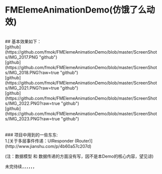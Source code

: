 # FMElemeAnimationDemo(仿饿了么动效)
<br>
## 基本效果如下：
<br>
[github](https://github.com/fmok/FMElemeAnimationDemo/blob/master/ScreenShots/IMG_2017.PNG "github")<br>
[github](https://github.com/fmok/FMElemeAnimationDemo/blob/master/ScreenShots/IMG_2018.PNG?raw=true "github")<br>
[github](https://github.com/fmok/FMElemeAnimationDemo/blob/master/ScreenShots/IMG_2021.PNG?raw=true "github")<br>
[github](https://github.com/fmok/FMElemeAnimationDemo/blob/master/ScreenShots/IMG_2022.PNG?raw=true "github")<br>
[github](https://github.com/fmok/FMElemeAnimationDemo/blob/master/ScreenShots/IMG_2023.PNG?raw=true "github")<br>

<br>
<br>
### 项目中用到的一些东东: 
<br>
1.[关于多层事件传递：UIResponder (Router)](http://www.jianshu.com/p/4b60a57c207d) <br>

(注：数据模型 和 数据传递的方面没有写，因不是本Demo的核心内容，望见谅)<br>

未完待续，，，，，，
